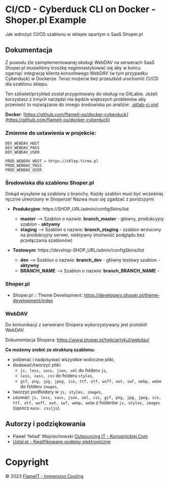 # CI/CD - Cyberduck CLI on Docker - Shoper.pl Example

Jak wdrożyć CI/CD szablonu w sklepie opartym o SaaS Shoper.pl

## Dokumentacja

Z powodu źle zaimplementowanej obsługi WebDAV na serwerach SaaS Shoper.pl musieliśmy troszkę nagimnastykować się aby w końcu ogarnąć integrację klienta konsolowego WebDAV (w tym przypadku Cyberduck) w Dockerze. Teraz możecie bez przeszkód uruchomić CI/CD dla szablonu sklepu.

Ten szkielet/przykład został przygotowany do obsługi na GitLabie. Jeżeli korzystasz z innych narzędzi nie będzie większych problemów aby przenieść to rozwiązanie do innego środowiska po analizie: [.gitlab-ci.yml ](.gitlab-ci.yml)

**Docker**: [https://github.com/flameit-os/docker-cyberduck](https://github.com/flameit-os/docker-cyberduck)

### Zmienne do ustawienia w projekcie:

```
DEV_WEBDAV_HOST
DEV_WEBDAV_PASS
DEV_WEBDAV_USER

PROD_WEBDAV_HOST = https://sklep.firma.pl
PROD_WEBDAV_PASS
PROD_WEBDAV_USER
```

### Środowiska dla szablonu Shoper.pl

Dokąd wysyłane są szablony z branchy. Każdy szablon musi być wcześniej ręcznie utworzony w Shoperze! Nazwa musi się zgadzać z poniższymi:

* **Produkcyjne**: https://SHOP_URL/admin/configSkins/list

  * **master** --> Szablon o nazwie: **branch_master** - główny, produkcyjny szablon - **aktywny**
  * **staging** --> Szablon o nazwie: **branch_staging** - szablon wrzucony na produkcyjny serwer, niektywny (moliwość podglądu bez przełączania szablonów)

* **Testowym**: https://devshop-SHOP_URL/admin/configSkins/list

  * **dev** --> Szablon o nazwie: **branch_dev** - główny testowy szablon - **aktywny**
  * **BRANCH_NAME** --> Szablon o nazwie:  **branch_BRANCH_NAME** - 

### Shoper.pl

* Shoper.pl :: Theme Development: https://developers.shoper.pl/theme-development/index

### WebDAV

Do komunikacji z serwerami Shopera wykorzystywany jest protokół WebDAV.

Dokumentacja Shopera: https://www.shoper.pl/help/artykul/webdav/

**Co możemy zrobić ze strukturą szablonu:**

* pobierać i nadpisywać wszystkie widoczne pliki,
* dodawać/tworzyć pliki:
  * `js, less, sass, json, xml` do folderu `js`,
  * `less, sass, css` do folderu `styles`,
  * `gif, png, jpg, jpeg, ico, ttf, otf, woff, eot, swf, webp, webm` do folderu `images`,
* tworzyć podfoldery w `js, styles, images`,
* usuwać: `js, less, sass, json, xml, css, gif, png, jpg, jpeg, ico, ttf, otf, woff, eot, swf, webp, webm` z folderów `js, styles, images` (oprócz `main. css|js`).

## Autorzy i podziękowania

* Paweł 'felixd' Wojciechowski [Outsourcing IT - Konopnickiej.Com](https://www.konopnickiej.com)
* [Ustal.pl - Kwalifikowane podpisy elektroniczne](https://ustal.pl)

# Copyright

© 2023 [FlameIT - Immersion Cooling](https://flameit.io)
